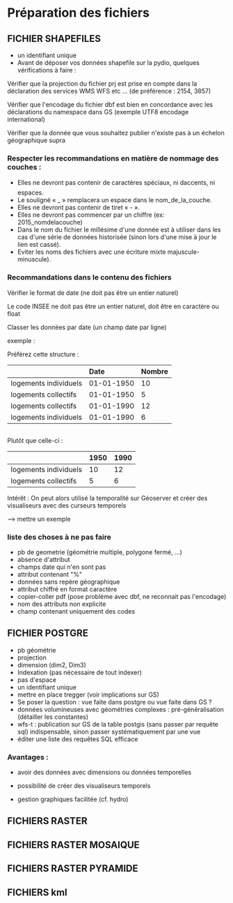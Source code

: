 # Préparation des fichiers 



## FICHIER SHAPEFILES 

* un identifiant unique
* Avant de déposer vos données shapefile sur la pydio, quelques vérifications à faire :

Vérifier que la projection du fichier prj est prise en compte dans la déclaration des services WMS WFS etc ... \(de préférence : 2154, 3857\)

Vérifier que l'encodage du fichier dbf est bien en concordance avec les déclarations du namespace dans GS \(exemple UTF8 encodage international\)

Vérifier que la donnée que vous souhaitez publier n'existe pas à un échelon géographique supra

### Respecter les recommandations en matière de nommage des couches :

* Elles  ne devront pas contenir de caractères spéciaux, ni daccents, ni espaces.
* Le souligné « \_ » remplacera un espace dans le nom\_de\_la\_couche.
* Elles ne devront pas contenir de tiret « - ».
* Elles ne devront pas commencer par un chiffre \(ex: 2015\_nomdelacouche\)
* Dans le nom du fichier le millésime d'une donnée est à utiliser dans les cas d'une série de données historisée \(sinon lors d'une mise à jour le lien est cassé\).
* Eviter les noms des fichiers avec une écriture mixte majuscule-minuscule\).

### Recommandations dans le contenu des fichiers

Vérifier le format de date \(ne doit pas être un entier naturel\)

Le code INSEE ne doit pas être un entier naturel, doit être en caractère ou float

Classer les données par date \(un champ date par ligne\)

exemple :

Préférez cette structure :

|  | Date | Nombre |
| :--- | :--- | :--- |
| logements individuels | 01-01-1950 | 10 |
| logements collectifs | 01-01-1950 | 5 |
| logements collectifs | 01-01-1990 | 12 |
| logements individuels | 01-01-1990 | 6 |

```

```

Plutôt que celle-ci :

|  | 1950 | 1990 |
| :--- | :--- | :--- |
| logements individuels | 10 | 12 |
| logements collectifs | 5 | 6 |



Intérêt : On peut alors utilisé la temporalité sur Géoserver et créer des visualiseurs avec des curseurs temporels

--&gt; mettre un exemple

### liste des choses à ne pas faire

* pb de geometrie \(géométrie multiple, polygone fermé, ...\)
* absence d'attribut
* champs date qui n'en sont pas
* attribut contenant "%"
* données sans repère géographique
* attribut chiffré en format caractère
* copier-coller pdf \(pose problème avec dbf, ne reconnait pas l'encodage\)
* nom des attributs non explicite
* champ contenant uniquement des codes



## FICHIER POSTGRE

* pb géométrie
* projection
* dimension \(dim2, Dim3\)
* Indexation \(pas nécessaire de tout indexer\)
* pas d'espace
* un identifiant unique
* mettre en place tregger \(voir implications sur GS\)
* Se poser la question : vue faite dans postgre ou vue faite dans GS ?
* données volumineuses avec géométries complexes : pré-généralisation \(détailler les constantes\)
* wfs-t : publication sur GS de la table postgis \(sans passer par requête sql\) indispensable, sinon passer systématiquement par une vue
* éditer une liste des requêtes SQL efficace

### Avantages :

* avoir des données avec dimensions ou données temporelles

* possibilité de créer des visualiseurs temporels

* gestion graphiques facilitée \(cf. hydro\)

## FICHIERS RASTER

## 

## FICHIERS RASTER MOSAIQUE

## FICHIERS RASTER PYRAMIDE

## FICHIERS kml



